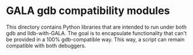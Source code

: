 # GALA gdb compatibility modules

This directory contains Python libraries that are intended to run under both gdb
and lldb-with-GALA. The goal is to encapsulate functionality that can't be
provided in a 100% gdb-compatible way. This way, a script can remain compatible
with both debuggers.
